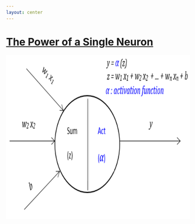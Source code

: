 ```yaml
---
layout: center
---
```


# [The Power of a Single Neuron][1]

<img alt="single neuron" src="/images/activation.png" style="height: 450px" />

[1]: https://towardsdatascience.com/power-of-a-single-neuron-perceptron-c418ba445095
